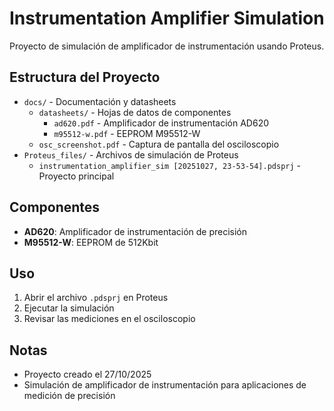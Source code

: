 # Instrumentation Amplifier Simulation

Proyecto de simulación de amplificador de instrumentación usando Proteus.

## Estructura del Proyecto

- `docs/` - Documentación y datasheets
  - `datasheets/` - Hojas de datos de componentes
    - `ad620.pdf` - Amplificador de instrumentación AD620
    - `m95512-w.pdf` - EEPROM M95512-W
  - `osc_screenshot.pdf` - Captura de pantalla del osciloscopio
- `Proteus_files/` - Archivos de simulación de Proteus
  - `instrumentation_amplifier_sim [20251027, 23-53-54].pdsprj` - Proyecto principal

## Componentes

- **AD620**: Amplificador de instrumentación de precisión
- **M95512-W**: EEPROM de 512Kbit

## Uso

1. Abrir el archivo `.pdsprj` en Proteus
2. Ejecutar la simulación
3. Revisar las mediciones en el osciloscopio

## Notas

- Proyecto creado el 27/10/2025
- Simulación de amplificador de instrumentación para aplicaciones de medición de precisión
